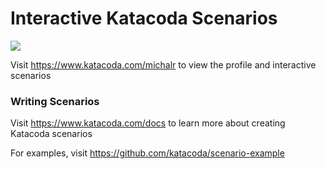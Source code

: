 # Interactive Katacoda Scenarios

[![](http://shields.katacoda.com/katacoda/michalr/count.svg)](https://www.katacoda.com/michalr "Get your profile on Katacoda.com")

Visit https://www.katacoda.com/michalr to view the profile and interactive scenarios

### Writing Scenarios
Visit https://www.katacoda.com/docs to learn more about creating Katacoda scenarios

For examples, visit https://github.com/katacoda/scenario-example
